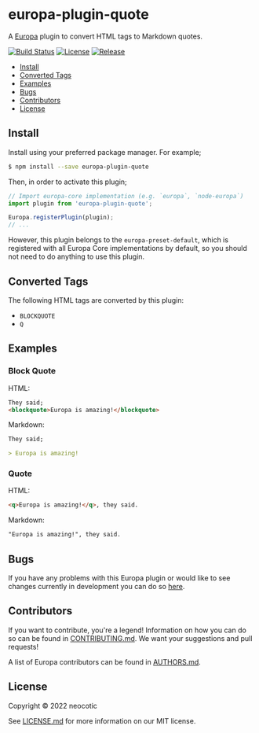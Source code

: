 # europa-plugin-quote

A [Europa](https://github.com/neocotic/europa) plugin to convert HTML tags to Markdown quotes.

[![Build Status](https://img.shields.io/github/workflow/status/neocotic/europa/CI/main?style=flat-square)](https://github.com/neocotic/europa/actions/workflows/ci.yml)
[![License](https://img.shields.io/npm/l/europa-plugin-quote.svg?style=flat-square)](https://github.com/neocotic/europa/raw/main/packages/europa-plugin-quote/LICENSE.md)
[![Release](https://img.shields.io/npm/v/europa-plugin-quote.svg?style=flat-square)](https://npmjs.com/package/europa-plugin-quote)

* [Install](#install)
* [Converted Tags](#converted-tags)
* [Examples](#examples)
* [Bugs](#bugs)
* [Contributors](#contributors)
* [License](#license)

## Install

Install using your preferred package manager. For example;

``` bash
$ npm install --save europa-plugin-quote
```

Then, in order to activate this plugin;

``` javascript
// Import europa-core implementation (e.g. `europa`, `node-europa`)
import plugin from 'europa-plugin-quote';

Europa.registerPlugin(plugin);
// ...
```

However, this plugin belongs to the `europa-preset-default`, which is registered with all Europa Core implementations by default,
so you should not need to do anything to use this plugin.

## Converted Tags

The following HTML tags are converted by this plugin:

* `BLOCKQUOTE`
* `Q`

## Examples

### Block Quote

HTML:

``` html
They said;
<blockquote>Europa is amazing!</blockquote>
```

Markdown:

``` markdown
They said;

> Europa is amazing!
```

### Quote

HTML:

``` html
<q>Europa is amazing!</q>, they said.
```

Markdown:

``` markdown
"Europa is amazing!", they said.
```

## Bugs

If you have any problems with this Europa plugin or would like to see changes currently in development you can do so
[here](https://github.com/neocotic/europa/issues).

## Contributors

If you want to contribute, you're a legend! Information on how you can do so can be found in
[CONTRIBUTING.md](https://github.com/neocotic/europa/blob/main/CONTRIBUTING.md). We want your suggestions and pull
requests!

A list of Europa contributors can be found in [AUTHORS.md](https://github.com/neocotic/europa/blob/main/AUTHORS.md).

## License

Copyright © 2022 neocotic

See [LICENSE.md](https://github.com/neocotic/europa/raw/main/packages/europa-plugin-quote/LICENSE.md) for more information on
our MIT license.

